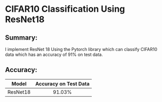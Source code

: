 # CIFAR10 Classification Using ResNet18

## Summary:
I implement ResNet 18 Using the Pytorch library which can classify CIFAR10 data which has an accuracy of 91% on test data.

## Accuracy:
| Model | Accuracy on Test Data |
| :---: | :---: |
|ResNet18 | 91.03%|
